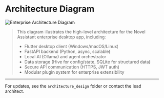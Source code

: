 # Architecture Diagram

![Enterprise Architecture Diagram](https://raw.githubusercontent.com/kaitran225/novel-assistant-assets/main/enterprise-architecture-diagram.png)

> This diagram illustrates the high-level architecture for the Novel Assistant enterprise desktop app, including:
> - Flutter desktop client (Windows/macOS/Linux)
> - FastAPI backend (Python, async, scalable)
> - Local AI (Ollama) and agent orchestrator
> - Data storage (Hive for config/state, SQLite for structured data)
> - Secure API communication (HTTPS, JWT auth)
> - Modular plugin system for enterprise extensibility

---

For updates, see the `architecture_design` folder or contact the lead architect.
